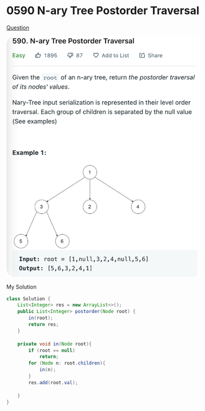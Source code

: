 # 0590 N-ary Tree Postorder Traversal

[Question](https://leetcode.com/problems/n-ary-tree-postorder-traversal/)

![](../.gitbook/assets/image-20221013013604586.png)

My Solution

```java
class Solution {
    List<Integer> res = new ArrayList<>();
    public List<Integer> postorder(Node root) {
        in(root);
        return res;
    }
    
    private void in(Node root){
        if (root == null)
            return;
        for (Node n: root.children){
            in(n);
        }
        res.add(root.val);
        
    }
}
```
